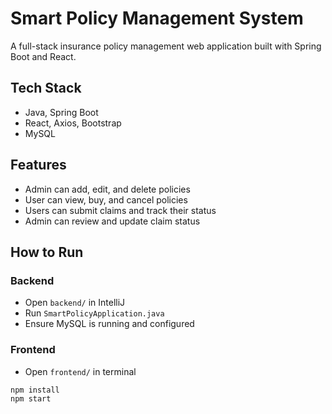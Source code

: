 # Smart Policy Management System

A full-stack insurance policy management web application built with Spring Boot and React.

## Tech Stack
- Java, Spring Boot
- React, Axios, Bootstrap
- MySQL

## Features
- Admin can add, edit, and delete policies
- User can view, buy, and cancel policies
- Users can submit claims and track their status
- Admin can review and update claim status

## How to Run

### Backend
- Open `backend/` in IntelliJ
- Run `SmartPolicyApplication.java`
- Ensure MySQL is running and configured

### Frontend
- Open `frontend/` in terminal
```bash
npm install
npm start
